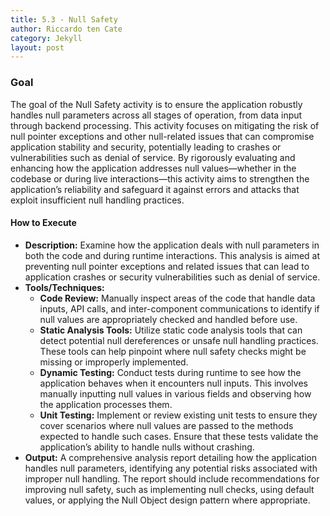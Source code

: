 ```yaml
---
title: 5.3 - Null Safety
author: Riccardo ten Cate
category: Jekyll
layout: post
---
```


### Goal
The goal of the Null Safety activity is to ensure the application robustly handles null parameters across all stages of operation, from data input through backend processing. This activity focuses on mitigating the risk of null pointer exceptions and other null-related issues that can compromise application stability and security, potentially leading to crashes or vulnerabilities such as denial of service. By rigorously evaluating and enhancing how the application addresses null values—whether in the codebase or during live interactions—this activity aims to strengthen the application’s reliability and safeguard it against errors and attacks that exploit insufficient null handling practices.

#### How to Execute
- **Description:** Examine how the application deals with null parameters in both the code and during runtime interactions. This analysis is aimed at preventing null pointer exceptions and related issues that can lead to application crashes or security vulnerabilities such as denial of service.
- **Tools/Techniques:**
	- **Code Review:** Manually inspect areas of the code that handle data inputs, API calls, and inter-component communications to identify if null values are appropriately checked and handled before use.
	- **Static Analysis Tools:** Utilize static code analysis tools that can detect potential null dereferences or unsafe null handling practices. These tools can help pinpoint where null safety checks might be missing or improperly implemented.
	- **Dynamic Testing:** Conduct tests during runtime to see how the application behaves when it encounters null inputs. This involves manually inputting null values in various fields and observing how the application processes them.
	- **Unit Testing:** Implement or review existing unit tests to ensure they cover scenarios where null values are passed to the methods expected to handle such cases. Ensure that these tests validate the application’s ability to handle nulls without crashing.
- **Output:** A comprehensive analysis report detailing how the application handles null parameters, identifying any potential risks associated with improper null handling. The report should include recommendations for improving null safety, such as implementing null checks, using default values, or applying the Null Object design pattern where appropriate.